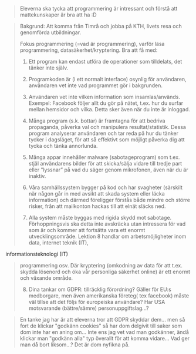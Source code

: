 > Eleverna ska tycka att programmering är intressant och förstå att
> mattekunskaper är bra att ha :D

> Bakgrund: Att komma från Timrå och jobba på KTH, livets resa och genomförda 
> utbildningar.
>
> Fokus programmering (=vad är programmering), varför läsa 
> programmering, datasäkerhet/kryptering. Bra att få med:
>
>
> 1) Ett program kan endast utföra de operationer som tilldelats, det 
>    tänker inte själv.
>
> 2) Programkoden är (i ett normalt interface) osynlig för användaren, 
>    användaren vet inte vad programmet gör i bakgrunden.
>
> 3) Användaren vet inte vilken information som insamlas/används. 
>    Exempel: Facebook följer allt du gör på nätet, t.ex. hur du surfar 
>    mellan hemsidor och vilka. Detta sker även när du inte är inloggad.
>
> 4) Många program (s.k. bottar) är framtagna för att bedriva 
>    propaganda, påverka val och manipulera resultat/statistik. Dessa 
>    program analyserar användaren och tar reda på hur du tänker tycker 
>    i dagsläget, för att så effektivt som möjligt påverka dig att tycka 
>    och tänka annorlunda.
>
> 5) Många appar innehåller malware (sabotageprogram) som t.ex. stjäl 
>    användarens bilder för att skicka/sälja vidare till tredje part 
>    eller ”lyssnar” på vad du säger genom mikrofonen, även när du är 
>    inaktiv.
>
> 6) Våra samhällssystem bygger på kod och har svagheter (särskilt när 
>    någon går in med avsikt att skada system eller läcka information) 
>    och därmed föreligger förstås både mindre och större risker, från 
>    att mailkonton hackas till att elnät släcks ned.
>
> 7) Alla system måste byggas med rigida skydd mot sabotage. 
>    Förhoppningsvis ska detta inte avskräcka utan intressera för vad 
>    som är och kommer att fortsätta vara ett enormt utvecklingsområde. 
>    Lektion 8  handlar om arbetsmöjligheter inom data, internet teknik 
>    (IT),

informationsteknologi (IT)

>    programmering osv. Där kryptering (omkodning av data för att t.ex. 
>    skydda lösenord och öka vår personliga säkerhet online)  är ett 
>    enormt och växande område.
>
> 8) Dina tankar om GDPR: tillräcklig förordning? Gäller för EU:s 
>    medborgare, men även amerikanska företeg( tex facebook) måste väl 
>    tillse att det följs för europeiska användare? Har USA motsvarande 
>    (bättre/sämre) personuppgiftslag...?

> En tanke jag har är att eleverna tror att GDPR skyddar dem... men så fort de 
> klickar "godkänn cookies" så har dom delgivit till saker som dom inte har en 
> aning om... Inte ens jag vet vad man godkänner, ändå klickar man "godkänn 
> alla" typ överallt för att komma vidare... Vad ger man då bort liksom...? Det 
> är dom nyfikna på.
